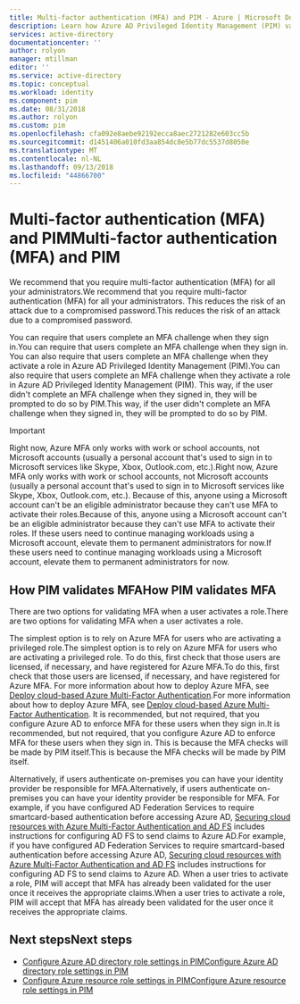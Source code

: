 ```yaml
---
title: Multi-factor authentication (MFA) and PIM - Azure | Microsoft Docs
description: Learn how Azure AD Privileged Identity Management (PIM) validates multi-factor authentication (MFA).
services: active-directory
documentationcenter: ''
author: rolyon
manager: mtillman
editor: ''
ms.service: active-directory
ms.topic: conceptual
ms.workload: identity
ms.component: pim
ms.date: 08/31/2018
ms.author: rolyon
ms.custom: pim
ms.openlocfilehash: cfa092e8aebe92192ecca8aec2721282e603cc5b
ms.sourcegitcommit: d1451406a010fd3aa854dc8e5b77dc5537d8050e
ms.translationtype: MT
ms.contentlocale: nl-NL
ms.lasthandoff: 09/13/2018
ms.locfileid: "44866700"
---
```

# <a name="multi-factor-authentication-mfa-and-pim"></a><span data-ttu-id="eaf1a-103">Multi-factor authentication (MFA) and PIM</span><span class="sxs-lookup"><span data-stu-id="eaf1a-103">Multi-factor authentication (MFA) and PIM</span></span>

<span data-ttu-id="eaf1a-104">We recommend that you require multi-factor authentication (MFA) for all your administrators.</span><span class="sxs-lookup"><span data-stu-id="eaf1a-104">We recommend that you require multi-factor authentication (MFA) for all your administrators.</span></span> <span data-ttu-id="eaf1a-105">This reduces the risk of an attack due to a compromised password.</span><span class="sxs-lookup"><span data-stu-id="eaf1a-105">This reduces the risk of an attack due to a compromised password.</span></span>

<span data-ttu-id="eaf1a-106">You can require that users complete an MFA challenge when they sign in.</span><span class="sxs-lookup"><span data-stu-id="eaf1a-106">You can require that users complete an MFA challenge when they sign in.</span></span> <span data-ttu-id="eaf1a-107">You can also require that users complete an MFA challenge when they activate a role in Azure AD Privileged Identity Management (PIM).</span><span class="sxs-lookup"><span data-stu-id="eaf1a-107">You can also require that users complete an MFA challenge when they activate a role in Azure AD Privileged Identity Management (PIM).</span></span> <span data-ttu-id="eaf1a-108">This way, if the user didn't complete an MFA challenge when they signed in, they will be prompted to do so by PIM.</span><span class="sxs-lookup"><span data-stu-id="eaf1a-108">This way, if the user didn't complete an MFA challenge when they signed in, they will be prompted to do so by PIM.</span></span>

> [!IMPORTANT]
> <span data-ttu-id="eaf1a-109">Right now, Azure MFA only works with work or school accounts, not Microsoft accounts (usually a personal account that's used to sign in to Microsoft services like Skype, Xbox, Outlook.com, etc.).</span><span class="sxs-lookup"><span data-stu-id="eaf1a-109">Right now, Azure MFA only works with work or school accounts, not Microsoft accounts (usually a personal account that's used to sign in to Microsoft services like Skype, Xbox, Outlook.com, etc.).</span></span> <span data-ttu-id="eaf1a-110">Because of this, anyone using a Microsoft account can't be an eligible administrator because they can't use MFA to activate their roles.</span><span class="sxs-lookup"><span data-stu-id="eaf1a-110">Because of this, anyone using a Microsoft account can't be an eligible administrator because they can't use MFA to activate their roles.</span></span> <span data-ttu-id="eaf1a-111">If these users need to continue managing workloads using a Microsoft account, elevate them to permanent administrators for now.</span><span class="sxs-lookup"><span data-stu-id="eaf1a-111">If these users need to continue managing workloads using a Microsoft account, elevate them to permanent administrators for now.</span></span>

## <a name="how-pim-validates-mfa"></a><span data-ttu-id="eaf1a-112">How PIM validates MFA</span><span class="sxs-lookup"><span data-stu-id="eaf1a-112">How PIM validates MFA</span></span>

<span data-ttu-id="eaf1a-113">There are two options for validating MFA when a user activates a role.</span><span class="sxs-lookup"><span data-stu-id="eaf1a-113">There are two options for validating MFA when a user activates a role.</span></span>

<span data-ttu-id="eaf1a-114">The simplest option is to rely on Azure MFA for users who are activating a privileged role.</span><span class="sxs-lookup"><span data-stu-id="eaf1a-114">The simplest option is to rely on Azure MFA for users who are activating a privileged role.</span></span> <span data-ttu-id="eaf1a-115">To do this, first check that those users are licensed, if necessary, and have registered for Azure MFA.</span><span class="sxs-lookup"><span data-stu-id="eaf1a-115">To do this, first check that those users are licensed, if necessary, and have registered for Azure MFA.</span></span> <span data-ttu-id="eaf1a-116">For more information about how to deploy Azure MFA, see [Deploy cloud-based Azure Multi-Factor Authentication](../authentication/howto-mfa-getstarted.md).</span><span class="sxs-lookup"><span data-stu-id="eaf1a-116">For more information about how to deploy Azure MFA, see [Deploy cloud-based Azure Multi-Factor Authentication](../authentication/howto-mfa-getstarted.md).</span></span> <span data-ttu-id="eaf1a-117">It is recommended, but not required, that you configure Azure AD to enforce MFA for these users when they sign in.</span><span class="sxs-lookup"><span data-stu-id="eaf1a-117">It is recommended, but not required, that you configure Azure AD to enforce MFA for these users when they sign in.</span></span> <span data-ttu-id="eaf1a-118">This is because the MFA checks will be made by PIM itself.</span><span class="sxs-lookup"><span data-stu-id="eaf1a-118">This is because the MFA checks will be made by PIM itself.</span></span>

<span data-ttu-id="eaf1a-119">Alternatively, if users authenticate on-premises you can have your identity provider be responsible for MFA.</span><span class="sxs-lookup"><span data-stu-id="eaf1a-119">Alternatively, if users authenticate on-premises you can have your identity provider be responsible for MFA.</span></span> <span data-ttu-id="eaf1a-120">For example, if you have configured AD Federation Services to require smartcard-based authentication before accessing Azure AD, [Securing cloud resources with Azure Multi-Factor Authentication and AD FS](../authentication/howto-mfa-adfs.md) includes instructions for configuring AD FS to send claims to Azure AD.</span><span class="sxs-lookup"><span data-stu-id="eaf1a-120">For example, if you have configured AD Federation Services to require smartcard-based authentication before accessing Azure AD, [Securing cloud resources with Azure Multi-Factor Authentication and AD FS](../authentication/howto-mfa-adfs.md) includes instructions for configuring AD FS to send claims to Azure AD.</span></span> <span data-ttu-id="eaf1a-121">When a user tries to activate a role, PIM will accept that MFA has already been validated for the user once it receives the appropriate claims.</span><span class="sxs-lookup"><span data-stu-id="eaf1a-121">When a user tries to activate a role, PIM will accept that MFA has already been validated for the user once it receives the appropriate claims.</span></span>

## <a name="next-steps"></a><span data-ttu-id="eaf1a-122">Next steps</span><span class="sxs-lookup"><span data-stu-id="eaf1a-122">Next steps</span></span>

- [<span data-ttu-id="eaf1a-123">Configure Azure AD directory role settings in PIM</span><span class="sxs-lookup"><span data-stu-id="eaf1a-123">Configure Azure AD directory role settings in PIM</span></span>](pim-how-to-change-default-settings.md)
- [<span data-ttu-id="eaf1a-124">Configure Azure resource role settings in PIM</span><span class="sxs-lookup"><span data-stu-id="eaf1a-124">Configure Azure resource role settings in PIM</span></span>](pim-resource-roles-configure-role-settings.md)
